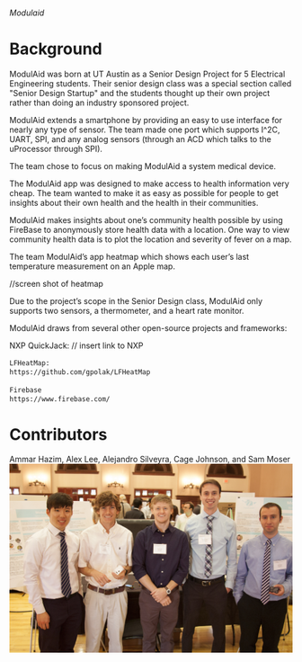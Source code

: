 ###### Modulaid

# Background
ModulAid was born at UT Austin as a Senior Design Project for 5 Electrical Engineering students. Their senior design class was a special section called "Senior Design Startup" and the students thought up their own project rather than doing an industry sponsored project.

ModulAid extends a smartphone by providing an easy to use interface for nearly any type of sensor. The team made one port which supports I^2C, UART, SPI, and any analog sensors (through an ACD which talks to the uProcessor through SPI). 

The team chose to focus on making ModulAid a system medical device.

The ModulAid app was designed to make access to health information very cheap. The team wanted to make it as easy as possible for people to get insights about their own health and the health in their communities. 

ModulAid makes insights about one’s community health possible by using FireBase to anonymously store health data with a location. One way to view community health data is to plot the location and severity of fever on a map. 

The team ModulAid’s app heatmap which shows each user’s last temperature measurement on an Apple map. 

//screen shot of heatmap

Due to the project’s scope in the Senior Design class, ModulAid only supports two sensors, a thermometer, and a heart rate monitor. 


ModulAid draws from several other open-source projects and frameworks:

NXP QuickJack:
// insert link to NXP

	LFHeatMap:
	https://github.com/gpolak/LFHeatMap

	Firebase
	https://www.firebase.com/


# Contributors 
Ammar Hazim, Alex Lee, Alejandro Silveyra, Cage Johnson, and Sam Moser
![alt tag](images/team.jpg)


